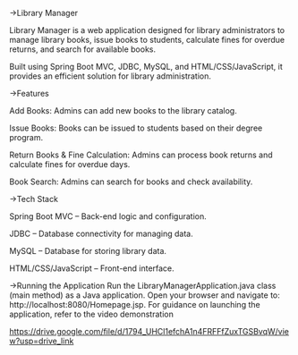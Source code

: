 ->Library Manager

Library Manager is a web application designed for library administrators to manage library books, issue books to students, calculate fines for overdue returns, and search for available books.

Built using Spring Boot MVC, JDBC, MySQL, and HTML/CSS/JavaScript, it provides an efficient solution for library administration.

->Features

Add Books: Admins can add new books to the library catalog.

Issue Books: Books can be issued to students based on their degree program.

Return Books & Fine Calculation: Admins can process book returns and calculate fines for overdue days.

Book Search: Admins can search for books and check availability.

->Tech Stack

Spring Boot MVC – Back-end logic and configuration.

JDBC – Database connectivity for managing data.

MySQL – Database for storing library data.

HTML/CSS/JavaScript – Front-end interface.

->Running the Application
Run the LibraryManagerApplication.java class (main method) as a Java application.
Open your browser and navigate to: http://localhost:8080/Homepage.jsp.
For guidance on launching the application, refer to the video demonstration

https://drive.google.com/file/d/1794_UHCl1efchA1n4FRFFfZuxTGSBvqW/view?usp=drive_link  
